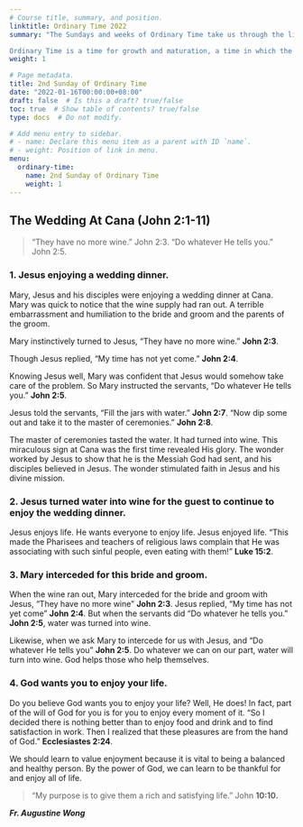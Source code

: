 ```yaml
---
# Course title, summary, and position.
linktitle: Ordinary Time 2022
summary: "The Sundays and weeks of Ordinary Time take us through the life of Christ. This is the time of conversion. This is living the life of Christ.

Ordinary Time is a time for growth and maturation, a time in which the mystery of Christ is called to penetrate ever more deeply into history until all things are finally caught up in Christ. The goal, toward which all of history is directed, is represented by the final Sunday in Ordinary Time, the Solemnity of Our Lord Jesus Christ, King of the Universe."
weight: 1

# Page metadata.
title: 2nd Sunday of Ordinary Time
date: "2022-01-16T00:00:00+08:00"
draft: false  # Is this a draft? true/false
toc: true  # Show table of contents? true/false
type: docs  # Do not modify.

# Add menu entry to sidebar.
# - name: Declare this menu item as a parent with ID `name`.
# - weight: Position of link in menu.
menu:
  ordinary-time:
    name: 2nd Sunday of Ordinary Time
    weight: 1
---
```


## The Wedding At Cana (John 2:1-11)
> “They have no more wine.” John 2:3. “Do whatever He tells you.” John 2:5.

### 1. Jesus enjoying a wedding dinner.
Mary, Jesus and his disciples were enjoying a wedding dinner at Cana. Mary was quick to notice that the wine supply had ran out. A terrible embarrassment and humiliation to the bride and groom and the parents of the groom.

Mary instinctively turned to Jesus, “They have no more wine.” **John 2:3**.

Though Jesus replied, “My time has not yet come.” **John 2:4**.

Knowing Jesus well, Mary was confident that Jesus would somehow take care of the problem. So Mary instructed the servants, “Do whatever He tells you.” **John 2:5**.

Jesus told the servants, “Fill the jars with water.” **John 2:7**. “Now dip some out and take it to the master of ceremonies.” **John 2:8**.

The master of ceremonies tasted the water. It had turned into wine. This miraculous sign at Cana was the first time revealed His glory. The wonder worked by Jesus to show that he is the Messiah God had sent, and his disciples believed in Jesus. The wonder stimulated faith in Jesus and his divine mission.

### 2. Jesus turned water into wine for the guest to continue to enjoy the wedding dinner.
Jesus enjoys life. He wants everyone to enjoy life.
Jesus enjoyed life. “This made the Pharisees and teachers of religious laws complain that He was associating with such sinful people, even eating with them!” **Luke 15:2**.

### 3. Mary interceded for this bride and groom.
When the wine ran out, Mary interceded for the bride and groom with Jesus, “They have no more wine” **John 2:3**. Jesus replied, “My time has not yet come” **John 2:4**. But when the servants did “Do whatever he tells you.” **John 2:5**, water was turned into wine.

Likewise, when we ask Mary to intercede for us with Jesus, and “Do whatever He tells you” **John 2:5**. Do whatever we can on our part, water will turn into wine. God helps those who help themselves.

### 4. God wants you to enjoy your life.
Do you believe God wants you to enjoy your life? Well, He does! In fact, part of the will of God for you is for you to enjoy every moment of it. “So I decided there is nothing better than to enjoy food and drink and to find satisfaction in work. Then I realized that these pleasures are from the hand of God.” **Ecclesiastes 2:24**.

We should learn to value enjoyment because it is vital to being a balanced and healthy person. By the power of God, we can learn to be thankful for and enjoy all of life.

> “My purpose is to give them a rich and satisfying life.” John **10:10.**

___Fr. Augustine Wong___
